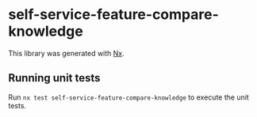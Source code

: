 # self-service-feature-compare-knowledge

This library was generated with [Nx](https://nx.dev).

## Running unit tests

Run `nx test self-service-feature-compare-knowledge` to execute the unit tests.
